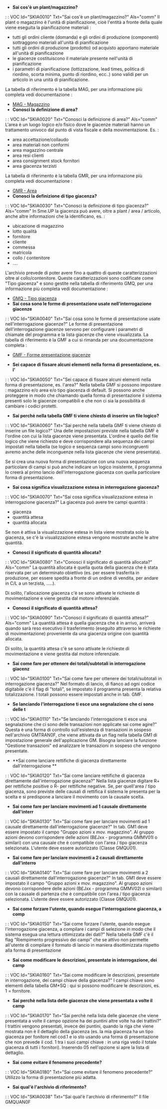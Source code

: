 - **Sai cos'è un plant/magazzino?**

 :  : VOC Id="SKIA0010" Txt="Sai cos'è un plant/magazzino?" Als="comm"
Il plant o magazzino è l'unità di pianificazione, cioè l'entità a fronte della quale viene eseguita la pianificazione materiali : 
- tutti gli ordini cliente (domanda) e gli ordini di produzione (componenti) sottraggono materiali all'unità di pianificazione
- tutti gli ordini di produzione (prodotto) od acquisto apportano materiale all'unità di pianificazione
- le giacenze costituiscono il materiale presente nell'unità di pianificazione
- i parametri di pianificazione (lottizzazione, lead times, politica di riordino, scorta minima, punto di riordino, ecc..) sono validi per un articolo in una unità di pianificazione.

La tabella di riferimento è la tabella MAG, per una informazione più completa vedi documentazione : 
- [MAG - Magazzino](Sorgenti/OG/TA/TA_MAG)
- **Conosci la definizione di area?**

 :  : VOC Id="SKIA0020" Txt="Conosci la definizione di area?" Als="comm"
L'area è un luogo logico e/o fisico dove le giacenze materiali hanno un trattamento univoco dal punto di vista fiscale e della movimentazione.
Es. : 
- area accettazione/collaudo
- area materiali non conformi
- area magazzino centrale
- area resi clienti
- area consignment stock fornitori
- area giacenza terzisti

La tabella di riferimento è la tabella GMR, per una informazione più completa vedi documentazione : 
- [GMR - Area](Sorgenti/OG/TA/TA_GMR)
- **Conosci la definizione di tipo giacenza?**

 :  : VOC Id="SKIA0030" Txt="Conosci la definizione di tipo giacenza?" Als="comm"
In Sme.UP la giacenza può avere, oltre a plant / area / articolo, anche altre informazioni che la identificano, es. : 
- ubicazione di magazzino
- lotto qualità
- fornitore
- cliente
- commessa
- matricola
- collo / contenitore
- ....

L'archivio prevede di poter avere fino a quattro di queste caratterizzazioni oltre al collo/contenitore.
Queste caratterizzazioni sono codificate come "Tipo giacenza" e sono gestite nella tabella di riferimento  GMQ, per una informazione più completa vedi documentazione : 
- [GMQ - Tipo giacenza](Sorgenti/OG/TA/TA_GMQ)
- **Sai cosa sono le forme di presentazione usate nell'interrogazione giacenze**

 :  : VOC Id="SKIA0040" Txt="Sai cosa sono le forme di presentazione usate nell'interrogazione giacenze?"
Le forme di presentazione dell'interrogazione giacenze servono per configurare i parametri di chiamate del programma e la lista giacenze che viene visualizzata.
La tabella di riferimento è la GMF a cui si rimanda per una documentazione completa : 
- [GMF - Forme presentazione giacenze](Sorgenti/OG/TA/TA_GMF)

- **Sei capace di fissare alcuni elementi nella forma di presentazione, es. l'**

 :  : VOC Id="SKIA0050" Txt="Sei capace di fissare alcuni elementi nella forma di presentazione, es. l'area?"
Nella tabella GMF si possono impostare :  magazzino e/o area e/o tipo giacenza di default. Si possono anche proteggere in modo che chiamando quella forma di presentazione il sistema presenti solo le giacenze compatibili e che non ci sia la possibilità di cambiare i codici protetti.
- **Sai perchè nella tabella GMF ti viene chiesto di inserire un file logico?**

 :  : VOC Id="SKIA0060" Txt="Sai perchè nella tabella GMF ti viene chiesto di inserire un file logico?"
Una delle impostazioni previste nella tabella GMF è l'ordine con cui la lista giacenze viene presentata. L'ordine è quello del file logico che viene richiesto e deve corrispondere alla sequenza dei campi impostati nella tabella (se logico e sequenza campi sono incongruenti avremo anche delle inconguenze nella lista giacenze che viene presentata).

Se si crea una nuova forma di presentazione con una nuova sequenza particolare di campi si può anche indicare un logico insistente, il programma lo creerà al primo lancio dell'interrogazione giacenza con quella particolare forma di presentazione.
- **Sai cosa significa visualizzazione estesa in interrogazione giacenza?**

 :  : VOC Id="SKIA0070" Txt="Sai cosa significa visualizzazione estesa in interrogazione giacenza?"
La giacenza può avere tre campi quantità : 
- giacenza
- quantità attesa
- quantità allocata

Se non è attiva la visualizzazione estesa in lista viene mostrata solo la giacenza, se c'è la visualizzazione estesa vengono mostrate anche le altre quantità.
- **Conosci il significato di quantità allocata?**

 :  : VOC Id="SKIA0080" Txt="Conosci il significato di quantità allocata?" Als="comm"
La quantità allocata è quella quota della giacenza che è stata riservata per un determinato obiettivo (es. per essere trasferita in produzione, per essere spedita a fronte di un ordine di vendita, per andare in C/L a un terzista, .....).

Di solito, l'allocazione giacenza c'è se sono attivate le richieste di movimentazione e viene gestita dal motore inferenziale.
- **Conosci il significato di quantità attesa?**

 :  : VOC Id="SKIA0090" Txt="Conosci il significato di quantità attesa?" Als="comm"
La quantità attesa è quella giacenza che è in arrivo, arriverà quando sarà reso esecutivo il trasferimento (eseguito attraverso le richieste di movimentazione) proveniente da una giacenza origine con quantità allocata.

Di solito, la quantità attesa c'è se sono attivate le richieste di movimentazione e viene gestita dal motore inferenziale.
- **Sai come  fare per ottenere dei totali/subtotali in interrogazione giacenz**

 :  : VOC Id="SKIA0100" Txt="Sai come  fare per ottenere dei totali/subtotali in interrogazione giacenza?"
Nel formato di lancio, di fianco ad ogni codice digitabile c'è il flag di "totali", se impostato il programma presenta la relativa totalizzazione. I totali possono essere impostati anche in tab. GMF.
- **Se lanciando l'interrogazione ti esce una segnalazione che ci sono delle t**

 :  : VOC Id="SKIA0110" Txt="Se lanciando l'interrogazione ti esce una segnalazione che ci sono delle transazioni non applicate sai come agire?"
Questa è una forma di controllo sull'esistenza di transazioni in sospeso nell'archivio GMTRAN0F, che viene attivata da un flag nella tabella GM1 di impostazione generale dell'applicazione GM.
Bisogna lanciare la funzione "Gestione transazioni" ed analizzare le transazioni in sospeso che vengono presentate.
- **Sai come lanciare rettifiche di giacenza direttamente dall'interrogazione **

 :  : VOC Id="SKIA0120" Txt="Sai come lanciare rettifiche di giacenza direttamente dall'interrogazione giacenza?"
Nella lista giacenze digitare R+ per rettifiche positive o R- per rettifiche negative.
Se, per quell'area / tipo giacenza, sono previste delle causali di rettifica il sistema le presenta per la scelta e si predispone a lanciare il movimento con la causale scelta.
- **Sai come fare per lanciare movimenti ad 1 causale direttamente dall'interr**

 :  : VOC Id="SKIA0130" Txt="Sai come fare per lanciare movimenti ad 1 causale direttamente dall'interrogazione giacenze?"
In tab. GM1 deve essere impostato il campo  "Gruppo azioni x mov. magazzino". Al gruppo azioni devono corrispondere delle azioni (B£Jxx - programma GMMV01I o similari) con una causale che è compatibile con l'area / tipo giacenza selezionata. L'utente deve essere autorizzato (Classe GMQU01).
- **Sai come fare per lanciare movimenti a 2 causali direttamente dall'interro**

 :  : VOC Id="SKIA0140" Txt="Sai come fare per lanciare movimenti a 2 causali direttamente dall'interrogazione giacenze?"
In tab. GM1 deve essere impostato il campo  "Gruppo azioni x mov. magazzino". Al gruppo azioni devono corrispondere delle azioni (B£Jxx - programma GMMV02I o similari) con la causale di partenza che è compatibile con l'area / tipo giacenza selezionata. L'utente deve essere autorizzato (Classe GMQU01).
- **Sai come forzare l'utente, quando esegue l'interrogazione giacenza, a comp**

 :  : VOC Id="SKIA0150" Txt="Sai come forzare l'utente, quando esegue l'interrogazione giacenza, a compilare i campi di selezione in modo che il sistema esegua una lettura ottimizzata dei dati?"
Nella tabella GMF c'è il flag "Riempimento progressivo dei campi" che se attivo non permette all'utente di compilare il formato di lancio in maniera disottimizzata rispetto alla forma di presentazione
- **Sai come modificare le descrizioni, presentate in interrogazione, dei camp**

 :  : VOC Id="SKIA0160" Txt="Sai come modificare le descrizioni, presentate in interrogazione, dei campi chiave della giacenza?"
I campi chiave sono elementi della tabella GM*SQ :  qui si possono modificare le descrizioni, es. 1 = fornitore.
- **Sai perchè nella lista delle giacenze che viene presentata a volte il camp**

 :  : VOC Id="SKIA0170" Txt="Sai perchè nella lista delle giacenze che viene presentata a volte il campo opzione ha dei puntini altre volte ha dei trattini?"
I trattini vengono presentati, invece dei puntini, quando la riga che viene mostrata non è il dettaglio della giacenza (es. la mia giacenza ha un tipo giacenza per fonitore nel cod.1 e io sto usando una forma di presentazione che non prevede il cod. 1 tra i suoi campi chiave :  in una riga vedo il totale giacenza di tutti i fornitori). Inserendo 05 nell'opzione si apre la lista di dettaglio.
- **Sai come evitare il fenomeno precedente?**

 :  : VOC Id="SKIA0180" Txt="Sai come evitare il fenomeno precedente?"
Utilizzo la forma di presentazione più adatta.
- **Sai qual'è l'archivio di riferimento?**

 :  : VOC Id="SKIA0038" Txt="Sai qual'è l'archivio di riferimento?"
Il file GMQUAN0F
